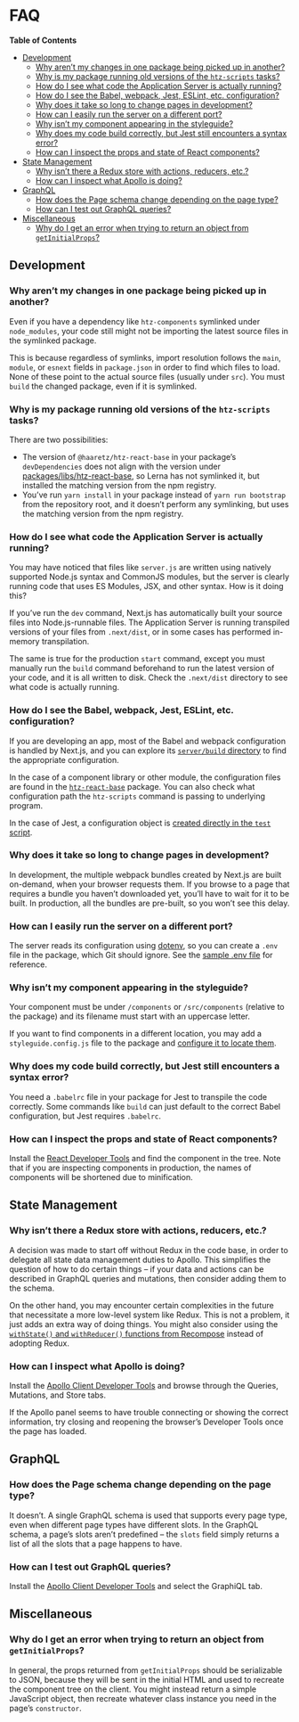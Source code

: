 # FAQ

<!-- START doctoc generated TOC please keep comment here to allow auto update -->
<!-- DON'T EDIT THIS SECTION, INSTEAD RE-RUN doctoc TO UPDATE -->
**Table of Contents**

- [Development](#development)
  - [Why aren’t my changes in one package being picked up in another?](#why-arent-my-changes-in-one-package-being-picked-up-in-another)
  - [Why is my package running old versions of the `htz-scripts` tasks?](#why-is-my-package-running-old-versions-of-the-htz-scripts-tasks)
  - [How do I see what code the Application Server is actually running?](#how-do-i-see-what-code-the-application-server-is-actually-running)
  - [How do I see the Babel, webpack, Jest, ESLint, etc. configuration?](#how-do-i-see-the-babel-webpack-jest-eslint-etc-configuration)
  - [Why does it take so long to change pages in development?](#why-does-it-take-so-long-to-change-pages-in-development)
  - [How can I easily run the server on a different port?](#how-can-i-easily-run-the-server-on-a-different-port)
  - [Why isn’t my component appearing in the styleguide?](#why-isnt-my-component-appearing-in-the-styleguide)
  - [Why does my code build correctly, but Jest still encounters a syntax error?](#why-does-my-code-build-correctly-but-jest-still-encounters-a-syntax-error)
  - [How can I inspect the props and state of React components?](#how-can-i-inspect-the-props-and-state-of-react-components)
- [State Management](#state-management)
  - [Why isn’t there a Redux store with actions, reducers, etc.?](#why-isnt-there-a-redux-store-with-actions-reducers-etc)
  - [How can I inspect what Apollo is doing?](#how-can-i-inspect-what-apollo-is-doing)
- [GraphQL](#graphql)
  - [How does the Page schema change depending on the page type?](#how-does-the-page-schema-change-depending-on-the-page-type)
  - [How can I test out GraphQL queries?](#how-can-i-test-out-graphql-queries)
- [Miscellaneous](#miscellaneous)
  - [Why do I get an error when trying to return an object from `getInitialProps`?](#why-do-i-get-an-error-when-trying-to-return-an-object-from-getinitialprops)

<!-- END doctoc generated TOC please keep comment here to allow auto update -->

## Development

### Why aren’t my changes in one package being picked up in another?

Even if you have a dependency like `htz-components` symlinked under `node_modules`,
your code still might not be importing the latest source files in the symlinked
package.

This is because regardless of symlinks, import resolution follows the `main`,
`module`, or `esnext` fields in `package.json` in order to find which files to
load. None of these point to the actual source files (usually under `src`). You
must `build` the changed package, even if it is symlinked.

### Why is my package running old versions of the `htz-scripts` tasks?

There are two possibilities:

* The version of `@haaretz/htz-react-base` in your package’s `devDependencies`
  does not align with the version under [packages/libs/htz-react-base][htz-react-base],
  so Lerna has not symlinked it, but installed the matching version from the npm
  registry.
* You’ve run `yarn install` in your package instead of `yarn run bootstrap` from
  the repository root, and it doesn’t perform any symlinking, but uses the matching
  version from the npm registry.

### How do I see what code the Application Server is actually running?

You may have noticed that files like `server.js` are written using natively
supported Node.js syntax and CommonJS modules, but the server is clearly running
code that uses ES Modules, JSX, and other syntax. How is it doing this?

If you’ve run the `dev` command, Next.js has automatically built your source
files into Node.js-runnable files. The Application Server is running transpiled
versions of your files from `.next/dist`, or in some cases has performed in-memory
transpilation.

The same is true for the production `start` command, except you must manually
run the `build` command beforehand to run the latest version of your code, and
it is all written to disk. Check the `.next/dist` directory to see what code
is actually running.

### How do I see the Babel, webpack, Jest, ESLint, etc. configuration?

If you are developing an app, most of the Babel and webpack configuration is
handled by Next.js, and you can explore its [`server/build` directory][Next.js
server/build] to find the appropriate configuration.

In the case of a component library or other module, the configuration files are
found in the [`htz-react-base`][htz-react-base] package. You can also check what
configuration path the `htz-scripts` command is passing to underlying program.

In the case of Jest, a configuration object is [created directly in the `test`
script][test script].

### Why does it take so long to change pages in development?

In development, the multiple webpack bundles created by Next.js are built
on-demand, when your browser requests them. If you browse to a page that
requires a bundle you haven’t downloaded yet, you’ll have to wait for it to be
built. In production, all the bundles are pre-built, so you won’t see this delay.

### How can I easily run the server on a different port?

The server reads its configuration using [dotenv][], so you can create a `.env`
file in the package, which Git should ignore. See the [sample .env file][dotenv
sample] for reference.

### Why isn’t my component appearing in the styleguide?

Your component must be under `/components` or `/src/components` (relative to
the package) and its filename must start with an uppercase letter.

If you want to find components in a different location, you may add a
`styleguide.config.js` file to the package and [configure it to locate
them][Styleguidist components].

### Why does my code build correctly, but Jest still encounters a syntax error?

You need a `.babelrc` file in your package for Jest to transpile the code correctly.
Some commands like `build` can just default to the correct Babel configuration, but
Jest requires `.babelrc`.

### How can I inspect the props and state of React components?

Install the [React Developer Tools][React devtools] and find the component in
the tree. Note that if you are inspecting components in production, the names
of components will be shortened due to minification.

## State Management

### Why isn’t there a Redux store with actions, reducers, etc.?

A decision was made to start off without Redux in the code base, in order to
delegate all state data management duties to Apollo. This simplifies the question
of how to do certain things – if your data and actions can be described in GraphQL
queries and mutations, then consider adding them to the schema.

On the other hand, you may encounter certain complexities in the future that
necessitate a more low-level system like Redux. This is not a problem, it just
adds an extra way of doing things. You might also consider using the [`withState()`
and `withReducer()` functions from Recompose][Recompose withState]
instead of adopting Redux.

### How can I inspect what Apollo is doing?

Install the [Apollo Client Developer Tools][Apollo devtools] and browse through
the Queries, Mutations, and Store tabs.

If the Apollo panel seems to have trouble connecting or showing the correct
information, try closing and reopening the browser’s Developer Tools once the
page has loaded.

## GraphQL

### How does the Page schema change depending on the page type?

It doesn’t. A single GraphQL schema is used that supports every page type, even
when different page types have different slots. In the GraphQL schema, a page’s
slots aren’t predefined – the `slots` field simply returns a list of all the slots
that a page happens to have.

### How can I test out GraphQL queries?

Install the [Apollo Client Developer Tools][Apollo devtools] and select the
GraphiQL tab.

## Miscellaneous

### Why do I get an error when trying to return an object from `getInitialProps`?

In general, the props returned from `getInitialProps` should be serializable to
JSON, because they will be sent in the initial HTML and used to recreate the
component tree on the client. You might instead return a simple JavaScript object,
then recreate whatever class instance you need in the page’s `constructor`.


[htz-react-base]: https://github.com/Haaretz/htz-frontend/tree/master/packages/libs/htz-react-base
[Recompose withState]: https://github.com/acdlite/recompose#lift-state-into-functional-wrappers
[test script]: https://github.com/Haaretz/htz-frontend/blob/master/packages/libs/htz-react-base/scripts/test.js
[Next.js server/build]: https://github.com/zeit/next.js/tree/master/server/build
[dotenv]: https://www.npmjs.com/package/dotenv
[dotenv sample]: https://github.com/Haaretz/htz-frontend/blob/master/packages/apps/haaretz.co.il/.env.sample
[Styleguidist components]: https://react-styleguidist.js.org/docs/components.html
[React devtools]: https://github.com/facebook/react-devtools
[Apollo devtools]: https://github.com/apollographql/apollo-client-devtools
